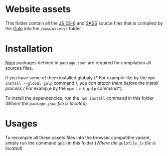 # Website assets #

This folder contain all the [JS ES-6](http://es6-features.org/) and [SASS](http://sass-lang.com/) source files that is compiled by the [Gulp](https://gulpjs.com/) into the `/www/assets/` folder

# Installation #

[Npm](https://www.npmjs.com/) packages defined in `package.json` are required for compilation all sources files.

If you have some of them installed globaly (* For example like by the `npm install --global gulp` command *), you can attach them before the install process (* For examp,e by the `npm link gulp` command*).

To install the dependencies, run the `npm install` command in this folder (*Where the `package.json` file is located*)

# Usages #

To recompile all these assets files into the browser compatible variant, simply run the command `gulp` in this folder (*Where the `gulpfile.js` file is located*)

